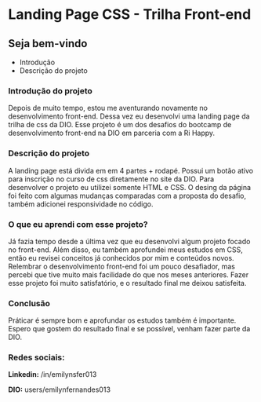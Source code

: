 <h1>Landing Page CSS - Trilha Front-end</h1>

<h2>Seja bem-vindo</h2>

<ul>
  <li>Introdução</li>
  <li>Descrição do projeto</li>
</ul>

<h3>Introdução do projeto</h3>
<p>Depois de muito tempo, estou me aventurando novamente no desenvolvimento front-end. Dessa vez eu desenvolvi uma landing page da trilha de css da DIO. Esse projeto é um dos desafios do bootcamp de desenvolvimento front-end na DIO em parceria com a Ri Happy.</p>

<h3>Descrição do projeto</h3>
<p>A landing page está divida em em 4 partes + rodapé. Possui um botão ativo para inscrição no curso de css diretamente no site da DIO. Para desenvolver o projeto eu utilizei somente HTML e CSS. O desing da página foi feito com algumas mudanças comparadas com a proposta do desafio, também adicionei responsividade no código.</p>

<h3>O que eu aprendi com esse projeto?</h3>
<p>Já fazia tempo desde a última vez que eu desenvolvi algum projeto focado no front-end. Além disso, eu também aprofundei meus estudos em CSS, então eu revisei conceitos já conhecidos por mim e conteúdos novos. Relembrar o desenvolvimento front-end foi um pouco desafiador, mas percebi que tive muito mais facilidade do que nos meses anteriores. Fazer esse projeto foi muito satisfatório, e o resultado final me deixou satisfeita. 

<h3>Conclusão</h3>
<p>Práticar é sempre bom e aprofundar os estudos também é importante. Espero que gostem do resultado final e se possível, venham fazer parte da DIO. </p>

<h3>Redes sociais:</h3>
<p><strong>Linkedin:</strong> /in/emilynsfer013</p>
<p><strong>DIO:</strong> users/emilynfernandes013</p>
